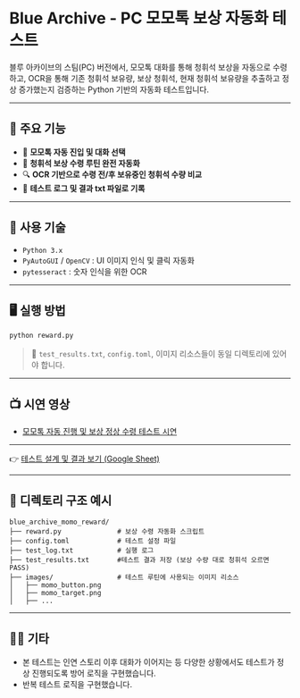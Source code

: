 
# Blue Archive - PC 모모톡 보상 자동화 테스트

블루 아카이브의 스팀(PC) 버전에서, 모모톡 대화를 통해 청휘석 보상을 자동으로 수령하고, OCR을 통해 기존 청휘석 보유량, 보상 청휘석, 현재 청휘석 보유량을 추출하고 정상 증가했는지 검증하는 Python 기반의 자동화 테스트입니다.

---

## 📌 주요 기능

- 💬 **모모톡 자동 진입 및 대화 선택**
- 🎁 **청휘석 보상 수령 루틴 완전 자동화**
- 🔍 **OCR 기반으로 수령 전/후 보유중인 청휘석 수량 비교**
- 💬 **테스트 로그 및 결과 txt 파일로 기록**
---

## 🚀 사용 기술

- `Python 3.x`
- `PyAutoGUI` / `OpenCV` : UI 이미지 인식 및 클릭 자동화
- `pytesseract` : 숫자 인식을 위한 OCR

---

## 🖥️ 실행 방법

```bash
python reward.py
```

> 📁 `test_results.txt`, `config.toml`, 이미지 리소스들이 동일 디렉토리에 있어야 합니다.

---

## 📺 시연 영상

- [모모톡 자동 진행 및 보상 정상 수령 테스트 시연](https://youtu.be/3f4nmQiDG7k)  

---

👉 [테스트 설계 및 결과 보기 (Google Sheet)](https://docs.google.com/spreadsheets/d/1RJwQvNWn9rVNjy3hYpxLwXlS4RYEvjnUWjgHTlPDYW8/edit?usp=sharing)

---

## 📂 디렉토리 구조 예시

```
blue_archive_momo_reward/
├── reward.py              # 보상 수령 자동화 스크립트
├── config.toml            # 테스트 설정 파일
├── test_log.txt           # 실행 로그
├── test_results.txt       #테스트 결과 저장 (보상 수량 대로 청휘석 오르면 PASS)
├── images/                # 테스트 루틴에 사용되는 이미지 리소스
│   ├── momo_button.png
│   ├── momo_target.png
│   ├── ...
```

---

## 🙋‍♂️ 기타

- 본 테스트는 인연 스토리 이후 대화가 이어지는 등 다양한 상황에서도 테스트가 정상 진행되도록 방어 로직을 구현했습니다.
- 반복 테스트 로직을 구현했습니다.


